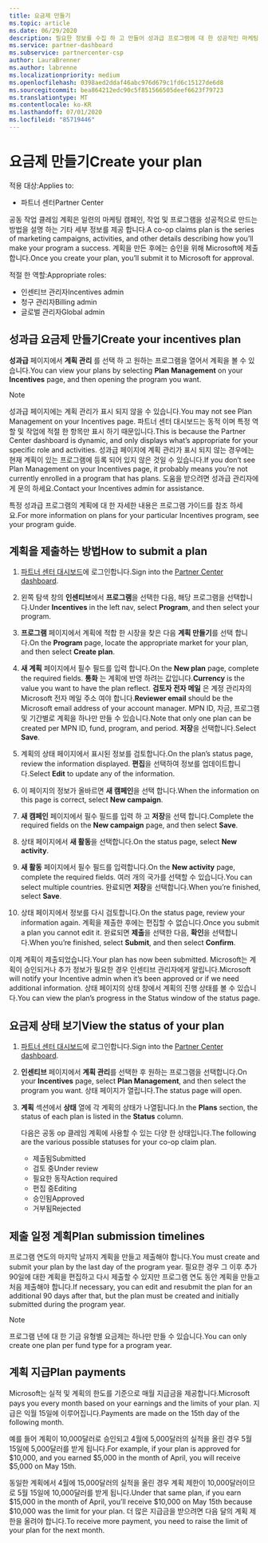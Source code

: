 ```yaml
---
title: 요금제 만들기
ms.topic: article
ms.date: 06/29/2020
description: 필요한 정보를 수집 하 고 만들어 성과급 프로그램에 대 한 성공적인 마케팅 계획을 생성 합니다.
ms.service: partner-dashboard
ms.subservice: partnercenter-csp
author: LauraBrenner
ms.author: labrenne
ms.localizationpriority: medium
ms.openlocfilehash: 0398aed2ddaf46abc976d679c1fd6c15127de6d8
ms.sourcegitcommit: bea864212edc90c5f851566505deef6623f79723
ms.translationtype: MT
ms.contentlocale: ko-KR
ms.lasthandoff: 07/01/2020
ms.locfileid: "85719446"
---
```

# <a name="create-your-plan"></a><span data-ttu-id="ad1e0-103">요금제 만들기</span><span class="sxs-lookup"><span data-stu-id="ad1e0-103">Create your plan</span></span>

<span data-ttu-id="ad1e0-104">적용 대상:</span><span class="sxs-lookup"><span data-stu-id="ad1e0-104">Applies to:</span></span>

- <span data-ttu-id="ad1e0-105">파트너 센터</span><span class="sxs-lookup"><span data-stu-id="ad1e0-105">Partner Center</span></span>

<span data-ttu-id="ad1e0-106">공동 작업 클레임 계획은 일련의 마케팅 캠페인, 작업 및 프로그램을 성공적으로 만드는 방법을 설명 하는 기타 세부 정보를 제공 합니다.</span><span class="sxs-lookup"><span data-stu-id="ad1e0-106">A co-op claims plan is the series of marketing campaigns, activities, and other details describing how you’ll make your program a success.</span></span> <span data-ttu-id="ad1e0-107">계획을 만든 후에는 승인을 위해 Microsoft에 제출 합니다.</span><span class="sxs-lookup"><span data-stu-id="ad1e0-107">Once you create your plan, you’ll submit it to Microsoft for approval.</span></span> 

<span data-ttu-id="ad1e0-108">적절 한 역할:</span><span class="sxs-lookup"><span data-stu-id="ad1e0-108">Appropriate roles:</span></span>

- <span data-ttu-id="ad1e0-109">인센티브 관리자</span><span class="sxs-lookup"><span data-stu-id="ad1e0-109">Incentives admin</span></span>
- <span data-ttu-id="ad1e0-110">청구 관리자</span><span class="sxs-lookup"><span data-stu-id="ad1e0-110">Billing admin</span></span>
- <span data-ttu-id="ad1e0-111">글로벌 관리자</span><span class="sxs-lookup"><span data-stu-id="ad1e0-111">Global admin</span></span>

## <a name="create-your-incentives-plan"></a><span data-ttu-id="ad1e0-112">성과급 요금제 만들기</span><span class="sxs-lookup"><span data-stu-id="ad1e0-112">Create your incentives plan</span></span>

<span data-ttu-id="ad1e0-113">**성과급** 페이지에서 **계획 관리** 를 선택 하 고 원하는 프로그램을 열어서 계획을 볼 수 있습니다.</span><span class="sxs-lookup"><span data-stu-id="ad1e0-113">You can view your plans by selecting **Plan Management** on your **Incentives** page, and then opening the program you want.</span></span>

>[!NOTE]
><span data-ttu-id="ad1e0-114">성과급 페이지에는 계획 관리가 표시 되지 않을 수 있습니다.</span><span class="sxs-lookup"><span data-stu-id="ad1e0-114">You may not see Plan Management on your Incentives page.</span></span> <span data-ttu-id="ad1e0-115">파트너 센터 대시보드는 동적 이며 특정 역할 및 작업에 적절 한 항목만 표시 하기 때문입니다.</span><span class="sxs-lookup"><span data-stu-id="ad1e0-115">This is because the Partner Center dashboard is dynamic, and only displays what’s appropriate for your specific role and activities.</span></span> <span data-ttu-id="ad1e0-116">성과급 페이지에 계획 관리가 표시 되지 않는 경우에는 현재 계획이 있는 프로그램에 등록 되어 있지 않은 것일 수 있습니다.</span><span class="sxs-lookup"><span data-stu-id="ad1e0-116">If you don’t see Plan Management on your Incentives page, it probably means you’re not currently enrolled in a program that has plans.</span></span> <span data-ttu-id="ad1e0-117">도움을 받으려면 성과급 관리자에 게 문의 하세요.</span><span class="sxs-lookup"><span data-stu-id="ad1e0-117">Contact your Incentives admin for assistance.</span></span>

<span data-ttu-id="ad1e0-118">특정 성과급 프로그램의 계획에 대 한 자세한 내용은 프로그램 가이드를 참조 하세요.</span><span class="sxs-lookup"><span data-stu-id="ad1e0-118">For more information on plans for your particular Incentives program, see your program guide.</span></span>

## <a name="how-to-submit-a-plan"></a><span data-ttu-id="ad1e0-119">계획을 제출하는 방법</span><span class="sxs-lookup"><span data-stu-id="ad1e0-119">How to submit a plan</span></span>

1. <span data-ttu-id="ad1e0-120">[파트너 센터 대시보드](https://partner.microsoft.com/dashboard/)에 로그인합니다.</span><span class="sxs-lookup"><span data-stu-id="ad1e0-120">Sign into the [Partner Center dashboard](https://partner.microsoft.com/dashboard/).</span></span>

2. <span data-ttu-id="ad1e0-121">왼쪽 탐색 창의 **인센티브**에서 **프로그램**을 선택한 다음, 해당 프로그램을 선택합니다.</span><span class="sxs-lookup"><span data-stu-id="ad1e0-121">Under **Incentives** in the left nav, select **Program**, and then select your program.</span></span> 

3. <span data-ttu-id="ad1e0-122">**프로그램** 페이지에서 계획에 적합 한 시장을 찾은 다음 **계획 만들기**를 선택 합니다.</span><span class="sxs-lookup"><span data-stu-id="ad1e0-122">On the **Program** page, locate the appropriate market for your plan, and then select **Create plan**.</span></span> 

4. <span data-ttu-id="ad1e0-123">**새 계획** 페이지에서 필수 필드를 입력 합니다.</span><span class="sxs-lookup"><span data-stu-id="ad1e0-123">On the **New plan** page, complete the required fields.</span></span> <span data-ttu-id="ad1e0-124">**통화** 는 계획에 반영 하려는 값입니다.</span><span class="sxs-lookup"><span data-stu-id="ad1e0-124">**Currency** is the value you want to have the plan reflect.</span></span> <span data-ttu-id="ad1e0-125">**검토자 전자 메일** 은 계정 관리자의 Microsoft 전자 메일 주소 여야 합니다.</span><span class="sxs-lookup"><span data-stu-id="ad1e0-125">**Reviewer email** should be the Microsoft email address of your account manager.</span></span> <span data-ttu-id="ad1e0-126">MPN ID, 자금, 프로그램 및 기간별로 계획을 하나만 만들 수 있습니다.</span><span class="sxs-lookup"><span data-stu-id="ad1e0-126">Note that only one plan can be created per MPN ID, fund, program, and period.</span></span> <span data-ttu-id="ad1e0-127">**저장**을 선택합니다.</span><span class="sxs-lookup"><span data-stu-id="ad1e0-127">Select **Save**.</span></span>

5. <span data-ttu-id="ad1e0-128">계획의 상태 페이지에서 표시된 정보를 검토합니다.</span><span class="sxs-lookup"><span data-stu-id="ad1e0-128">On the plan’s status page, review the information displayed.</span></span> <span data-ttu-id="ad1e0-129">**편집**을 선택하여 정보를 업데이트합니다.</span><span class="sxs-lookup"><span data-stu-id="ad1e0-129">Select **Edit** to update any of the information.</span></span>

6. <span data-ttu-id="ad1e0-130">이 페이지의 정보가 올바르면 **새 캠페인**을 선택 합니다.</span><span class="sxs-lookup"><span data-stu-id="ad1e0-130">When the information on this page is correct, select **New campaign**.</span></span>

7. <span data-ttu-id="ad1e0-131">**새 캠페인** 페이지에서 필수 필드를 입력 하 고 **저장**을 선택 합니다.</span><span class="sxs-lookup"><span data-stu-id="ad1e0-131">Complete the required fields on the **New campaign** page, and then select **Save**.</span></span>

8. <span data-ttu-id="ad1e0-132">상태 페이지에서 **새 활동**을 선택합니다.</span><span class="sxs-lookup"><span data-stu-id="ad1e0-132">On the status page, select **New activity**.</span></span> 

9. <span data-ttu-id="ad1e0-133">**새 활동** 페이지에서 필수 필드를 입력합니다.</span><span class="sxs-lookup"><span data-stu-id="ad1e0-133">On the **New activity** page, complete the required fields.</span></span> <span data-ttu-id="ad1e0-134">여러 개의 국가를 선택할 수 있습니다.</span><span class="sxs-lookup"><span data-stu-id="ad1e0-134">You can select multiple countries.</span></span> <span data-ttu-id="ad1e0-135">완료되면 **저장**을 선택합니다.</span><span class="sxs-lookup"><span data-stu-id="ad1e0-135">When you’re finished, select **Save**.</span></span> 

10. <span data-ttu-id="ad1e0-136">상태 페이지에서 정보를 다시 검토합니다.</span><span class="sxs-lookup"><span data-stu-id="ad1e0-136">On the status page, review your information again.</span></span> <span data-ttu-id="ad1e0-137">계획을 제출한 후에는 편집할 수 없습니다.</span><span class="sxs-lookup"><span data-stu-id="ad1e0-137">Once you submit a plan you cannot edit it.</span></span> <span data-ttu-id="ad1e0-138">완료되면 **제출**을 선택한 다음, **확인**을 선택합니다.</span><span class="sxs-lookup"><span data-stu-id="ad1e0-138">When you’re finished, select **Submit**, and then select **Confirm**.</span></span>

<span data-ttu-id="ad1e0-139">이제 계획이 제출되었습니다.</span><span class="sxs-lookup"><span data-stu-id="ad1e0-139">Your plan has now been submitted.</span></span> <span data-ttu-id="ad1e0-140">Microsoft는 계획이 승인되거나 추가 정보가 필요한 경우 인센티브 관리자에게 알립니다.</span><span class="sxs-lookup"><span data-stu-id="ad1e0-140">Microsoft will notify your Incentive admin when it’s been approved or if we need additional information.</span></span> <span data-ttu-id="ad1e0-141">상태 페이지의 상태 창에서 계획의 진행 상태를 볼 수 있습니다.</span><span class="sxs-lookup"><span data-stu-id="ad1e0-141">You can view the plan’s progress in the Status window of the status page.</span></span>

## <a name="view-the-status-of-your-plan"></a><span data-ttu-id="ad1e0-142">요금제 상태 보기</span><span class="sxs-lookup"><span data-stu-id="ad1e0-142">View the status of your plan</span></span>

1. <span data-ttu-id="ad1e0-143">[파트너 센터 대시보드](https://partner.microsoft.com/dashboard/)에 로그인합니다.</span><span class="sxs-lookup"><span data-stu-id="ad1e0-143">Sign into the [Partner Center dashboard](https://partner.microsoft.com/dashboard/).</span></span>

2. <span data-ttu-id="ad1e0-144">**인센티브** 페이지에서 **계획 관리**를 선택한 후 원하는 프로그램을 선택합니다.</span><span class="sxs-lookup"><span data-stu-id="ad1e0-144">On your **Incentives** page, select **Plan Management**, and then select the program you want.</span></span> <span data-ttu-id="ad1e0-145">상태 페이지가 열립니다.</span><span class="sxs-lookup"><span data-stu-id="ad1e0-145">The status page will open.</span></span>

3. <span data-ttu-id="ad1e0-146">**계획** 섹션에서 **상태** 열에 각 계획의 상태가 나열됩니다.</span><span class="sxs-lookup"><span data-stu-id="ad1e0-146">In the **Plans** section, the status of each plan is listed in the **Status** column.</span></span>

   <span data-ttu-id="ad1e0-147">다음은 공동 op 클레임 계획에 사용할 수 있는 다양 한 상태입니다.</span><span class="sxs-lookup"><span data-stu-id="ad1e0-147">The following are the various possible statuses for your co-op claim plan.</span></span>

   - <span data-ttu-id="ad1e0-148">제출됨</span><span class="sxs-lookup"><span data-stu-id="ad1e0-148">Submitted</span></span>
   - <span data-ttu-id="ad1e0-149">검토 중</span><span class="sxs-lookup"><span data-stu-id="ad1e0-149">Under review</span></span>
   - <span data-ttu-id="ad1e0-150">필요한 동작</span><span class="sxs-lookup"><span data-stu-id="ad1e0-150">Action required</span></span>
   - <span data-ttu-id="ad1e0-151">편집 중</span><span class="sxs-lookup"><span data-stu-id="ad1e0-151">Editing</span></span>
   - <span data-ttu-id="ad1e0-152">승인됨</span><span class="sxs-lookup"><span data-stu-id="ad1e0-152">Approved</span></span>
   - <span data-ttu-id="ad1e0-153">거부됨</span><span class="sxs-lookup"><span data-stu-id="ad1e0-153">Rejected</span></span>

## <a name="plan-submission-timelines"></a><span data-ttu-id="ad1e0-154">제출 일정 계획</span><span class="sxs-lookup"><span data-stu-id="ad1e0-154">Plan submission timelines</span></span>

<span data-ttu-id="ad1e0-155">프로그램 연도의 마지막 날까지 계획을 만들고 제출해야 합니다.</span><span class="sxs-lookup"><span data-stu-id="ad1e0-155">You must create and submit your plan by the last day of the program year.</span></span> <span data-ttu-id="ad1e0-156">필요한 경우 그 이후 추가 90일에 대한 계획을 편집하고 다시 제출할 수 있지만 프로그램 연도 동안 계획을 만들고 처음 제출해야 합니다.</span><span class="sxs-lookup"><span data-stu-id="ad1e0-156">If necessary, you can edit and resubmit the plan for an additional 90 days after that, but the plan must be created and initially submitted during the program year.</span></span>

>[!NOTE]
> <span data-ttu-id="ad1e0-157">프로그램 년에 대 한 기금 유형별 요금제는 하나만 만들 수 있습니다.</span><span class="sxs-lookup"><span data-stu-id="ad1e0-157">You can only create one plan per fund type for a program year.</span></span>

## <a name="plan-payments"></a><span data-ttu-id="ad1e0-158">계획 지급</span><span class="sxs-lookup"><span data-stu-id="ad1e0-158">Plan payments</span></span>

<span data-ttu-id="ad1e0-159">Microsoft는 실적 및 계획의 한도를 기준으로 매월 지급금을 제공합니다.</span><span class="sxs-lookup"><span data-stu-id="ad1e0-159">Microsoft pays you every month based on your earnings and the limits of your plan.</span></span> <span data-ttu-id="ad1e0-160">지급은 익월 15일에 이루어집니다.</span><span class="sxs-lookup"><span data-stu-id="ad1e0-160">Payments are made on the 15th day of the following month.</span></span>

<span data-ttu-id="ad1e0-161">예를 들어 계획이 10,000달러로 승인되고 4월에 5,000달러의 실적을 올린 경우 5월 15일에 5,000달러를 받게 됩니다.</span><span class="sxs-lookup"><span data-stu-id="ad1e0-161">For example, if your plan is approved for $10,000, and you earned $5,000 in the month of April, you will receive $5,000 on May 15th.</span></span>

<span data-ttu-id="ad1e0-162">동일한 계획에서 4월에 15,000달러의 실적을 올린 경우 계획 제한이 10,000달러이므로 5월 15일에 10,000달러를 받게 됩니다.</span><span class="sxs-lookup"><span data-stu-id="ad1e0-162">Under that same plan, if you earn $15,000 in the month of April, you’ll receive $10,000 on May 15th because $10,000 was the limit for your plan.</span></span> <span data-ttu-id="ad1e0-163">더 많은 지급금을 받으려면 다음 달의 계획 제한을 올려야 합니다.</span><span class="sxs-lookup"><span data-stu-id="ad1e0-163">To receive more payment, you need to raise the limit of your plan for the next month.</span></span>
